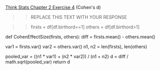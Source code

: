 [Think Stats Chapter 2 Exercise 4](http://greenteapress.com/thinkstats2/html/thinkstats2003.html#toc24) (Cohen's d)

>> REPLACE THIS TEXT WITH YOUR RESPONSE

>>firsts = df[df.birthord==1]
others = df[df.birthord>1]

def CohenEffectSize(firsts, others):
  diff = firsts.mean() - others.mean()

  var1 = firsts.var()
  var2 = others.var()
  n1, n2 = len(firsts), len(others)

  pooled_var = ((n1 * var1) + (n2 * var2)) / (n1 + n2)
  d = diff / math.sqrt(pooled_var)
  return d

